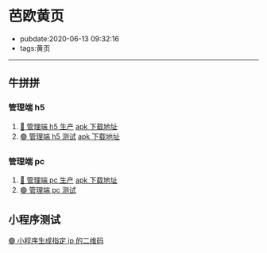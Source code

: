 # 芭欧黄页

- pubdate:2020-06-13 09:32:16
- tags:黄页

---

## 牛拼拼

### 管理端 h5

1. [🔵 管理端 h5 生产](http://mgl.wanw.xin/) [apk 下载地址](https://bucket-bool.oss-cn-hangzhou.aliyuncs.com/download/__W2A__mgl.wanw.xin_0610110826.apk)
2. [🟢 管理端 h5 测试](http://mgltest.wanw.xin/) [apk 下载地址](https://bucket-bool.oss-cn-hangzhou.aliyuncs.com/download/__W2A__mgltest.wanw.xin_0609132248.apk)

### 管理端 pc

1. [🔵 管理端 pc 生产](https://wjadmin.wanw.xin/) [apk 下载地址](https://bucket-bool.oss-cn-hangzhou.aliyuncs.com/download/__W2A__wjadmin.wanw.xin_0611171832.apk)
2. [🟢 管理端 pc 测试](https://wjtest.wanw.xin/)

## 小程序测试

[🟢 小程序生成指定 ip 的二维码](http://wjh5.wanw.xin/work/wx)
